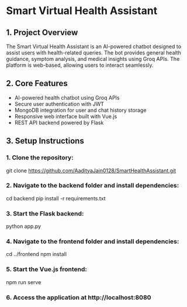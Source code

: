 # Smart Virtual Health Assistant
## 1. Project Overview
The Smart Virtual Health Assistant is an AI-powered chatbot designed to assist users with health-related
queries. The bot provides general health guidance, symptom analysis, and medical insights using Groq APIs.
The platform is web-based, allowing users to interact seamlessly.
## 2. Core Features
- AI-powered health chatbot using Groq APIs
- Secure user authentication with JWT
- MongoDB integration for user and chat history storage
- Responsive web interface built with Vue.js
- REST API backend powered by Flask
## 3. Setup Instructions
### 1. Clone the repository:
git clone https://github.com/AadityaJain0128/SmartHealthAssistant.git
### 2. Navigate to the backend folder and install dependencies:
cd backend
pip install -r requirements.txt
### 3. Start the Flask backend:
python app.py
### 4. Navigate to the frontend folder and install dependencies:
cd ../frontend
npm install
### 5. Start the Vue.js frontend:
npm run serve
### 6. Access the application at http://localhost:8080
